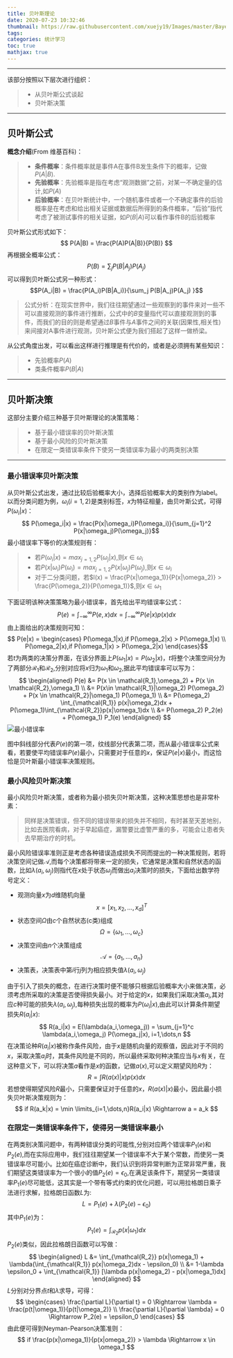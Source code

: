```yaml
---
title: 贝叶斯理论
date: 2020-07-23 10:32:46
thumbnail: https://raw.githubusercontent.com/xuejy19/Images/master/Bayes.jpeg
tags: 
categories: 统计学习
toc: true 
mathjax: true
---
```

-----
该部分按照以下层次进行组织：
> * 从贝叶斯公式谈起
> * 贝叶斯决策 
<!--more-->
-----
## 贝叶斯公式
**概念介绍**(From 维基百科)：
> * **条件概率**：条件概率就是事件A在事件B发生条件下的概率，记做$P(A|B)$.
> * **先验概率**：先验概率是指在考虑“观测数据”之前，对某一不确定量的估计,如$P(A)$
> * **后验概率**：在贝叶斯统计中，一个随机事件或者一个不确定事件的后验概率是在考虑和给出相关证据或数据后所得到的条件概率，“后验”指代考虑了被测试事件的相关证据，如$P(B|A)$可以看作事件B的后验概率

贝叶斯公式形式如下：
$$ P(A|B) = \frac{P(A)P(A|B)}{P(B)} $$
再根据全概率公式：
$$P(B) = \sum_j P(B|A_j)P(A_j) $$
可以得到贝叶斯公式另一种形式：
$$P(A_i|B) = \frac{P(A_i)P(B|A_i)}{\sum_j P(B|A_j)P(A_j) }$$
> 公式分析：在现实世界中，我们往往期望通过一些观察到的事件来对一些不可以直接观测的事件进行推断，公式中的$B$变量指代可以直接观测到的事件，而我们的目的则是希望通过$B$事件与$A$事件之间的关联(因果性,相关性)来间接对A事件进行观测，贝叶斯公式便为我们搭起了这样一做桥梁。

从公式角度出发，可以看出这样进行推理是有代价的，或者是必须拥有某些知识：

> - 先验概率$P(A)$
> - 类条件概率$P(B|A)$
---

## 贝叶斯决策
这部分主要介绍三种基于贝叶斯理论的决策策略：
> - 基于最小错误率的贝叶斯决策
> - 基于最小风险的贝叶斯决策
> - 在限定一类错误率条件下使另一类错误率为最小的两类别决策
---
### 最小错误率贝叶斯决策
从贝叶斯公式出发，通过比较后验概率大小，选择后验概率大的类别作为label。以而分类问题为例，$\omega_i(i=1,2)$是类别标签，$x$为特征相量，由贝叶斯公式，可得$P(\omega_i|x)$：
$$ P(\omega_i|x) = \frac{P(x|\omega_i)P(\omega_i)}{\sum_{j=1}^2 P(x|\omega_j)P(\omega_j)}$$
最小错误率下等价的决策规则有：
> - 若$P(\omega_i|x) = max_{j=1,2}P(\omega_j|x)$,则$x \in \omega_i$
> - 若$P(x|\omega_i)P(\omega_i) = max_{j=1,2}P(x|\omega_j)P(\omega_j)$,则$x \in \omega_i$
> - 对于二分类问题，若$l(x) = \frac{P(x|\omega_1)}{P(x|\omega_2)} > \frac{P(\omega_2)}{P(\omega_1)}$,则$x \in \omega_1$

下面证明该种决策策略为最小错误率，首先给出平均错误率公式：
$$ P(e) = \int_{-\infty}^{\infty}P(e,x)dx = \int_{-\infty}^{\infty} P(e|x)p(x)dx$$
由上面给出的决策规则可知：
$$ P(e|x) = \begin{cases} P(\omega_1|x),if P(\omega_2|x) > P(\omega_1|x) \\ 
P(\omega_2|x),if P(\omega_1|x) > P(\omega_2|x) \end{cases}$$
若$t$为两类的决策分界面，在该分界面上$P(\omega_1|x) = P(\omega_2|x)$，$t$将整个决策空间分为了两部分$\mathcal{R_1}$和$\mathcal{R_2}$,分别对应将$x$归为$\omega_1$和$\omega_2$,据此平均错误率可以写为：
$$
\begin{aligned}
P(e) &= P(x \in \mathcal{R_1},\omega_2) + P(x \in \mathcal{R_2},\omega_1) \\
&= P(x\in \mathcal{R_1}|\omega_2) P(\omega_2) + P(x \in \mathcal{R_2}|\omega_1) P(\omega_1) \\
&= P(\omega_2) \int_{\mathcal{R_1}} p(x|\omega_2)dx + P(\omega_1)\int_{\mathcal{R_2}}p(x|\omega_1)dx \\
&= P(\omega_2) P_2(e) + P(\omega_1) P_1(e)
\end{aligned}
$$
![最小错误率](https://raw.githubusercontent.com/xuejy19/Images/master/bayes2.png)

图中斜线部分代表$P(e)$的第一项，纹线部分代表第二项，而从最小错误率公式来看，若要使平均错误率$P(e)$最小，只需要对于任意的$x$，保证$P(e|x)$最小，而这恰恰是贝叶斯最小错误率决策规则。

### 最小风险贝叶斯决策
最小风险贝叶斯决策，或者称为最小损失贝叶斯决策，这种决策思想也是非常朴素：
> 同样是决策错误，但不同的错误带来的损失并不相同，有时甚至天差地别，比如去医院看病，对于早起癌症，漏警要比虚警严重的多，可能会让患者失去早期治疗的时机。

最小风险错误率准则正是考虑各种错误造成损失不同而提出的一种决策规则，若将决策空间记做$\mathcal{A}$,而每个决策都将带来一定的损失，它通常是决策和自然状态的函数，比如$\lambda(a_i,\omega_j)$则指代在$x$处于状态$\omega_j$而做出$a_i$决策时的损失，下面给出数学符号定义：
- 观测向量$x$为$d$维随机向量
$$ x = [x_1, x_2 , \dots, x_d]^T$$
- 状态空间$\Omega$由$c$个自然状态(c类)组成
$$ \Omega = \{ \omega_1, \dots, \omega_c \}$$
- 决策空间由$n$个决策组成
$$ \mathcal{A} = \{ a_1, \dots, a_n \} $$
- 决策表，决策表中第$i$行$j$列为相应损失值$\lambda(a_i,\omega_j)$

由于引入了损失的概念，在进行决策时便不能够只根据后验概率大小来做决策，必须考虑所采取的决策是否使得损失最小。对于给定的$x$，如果我们采取决策$a_i$,其对应$c$种可能的损失$\lambda(a_i,\omega_j)$,每种损失出现的概率为$P(\omega_i|x)$,由此可以计算条件期望损失$R(a_i|x)$:
$$
    R(a_i|x) = E(\lambda(a_i,\omega_j)) = \sum_{j=1}^c \lambda(a_i,\omega_j) P(\omega_j|x), i=1,\dots,n
$$
在决策论种$R(a_i|x)$被称作条件风险，由于$x$是随机向量的观察值，因此对于不同的$x$，采取决策$a_i$时，其条件风险是不同的，所以最终采取何种决策应当与$x$有关，在这种意义下，可以将决策$a$看作是$x$的函数，记做$a(x)$,可以定义期望风险$R$为：
$$
    R = \int R(a(x)|x) p(x)dx
$$
若想使得期望风险$R$最小，只需要保证对于任意的$x$，$R(a(x)|x)$最小，因此最小损失贝叶斯决策规则为：
$$
    if R(a_k|x) = \min \limits_{i=1,\dots,n}R(a_i|x) \Rightarrow a = a_k
$$
### 在限定一类错误率条件下，使得另一类错误率最小
在两类别决策问题中，有两种错误分类的可能性,分别对应两个错误率$P_1(e)$和$P_2(e)$,而在实际应用中，我们往往期望某一个错误率不大于某个常数，而使另一类错误率尽可能小。比如在癌症诊断中，我们认识到将异常判断为正常非常严重，我们期望这类错误率为一个很小的值$P_2(e) = \epsilon_0$,在满足该条件下，期望另一类错误率$P_1(e)$尽可能低，这其实是一个带有等式约束的优化问题，可以用拉格朗日乘子法进行求解，拉格朗日函数$L$为:
$$
    L = P_1(e) + \lambda(P_2(e) - \epsilon_0)
$$
其中$P_1(e)$为：
$$
    P_1(e) = \int_{\mathcal{R_2}} p(x|\omega_1)dx 
$$
$P_2(e)$类似，因此拉格朗日函数可以写做：
$$
\begin{aligned}
    L &= \int_{\mathcal{R_2}} p(x|\omega_1) + \lambda(\int_{\mathcal{R_1}} p(x|\omega_2)dx - \epsilon_0)  \\
    &= 1-\lambda \epsilon_0 + \int_{\mathcal{R_1}} [\lambda  p(x|\omega_2) - p(x|\omega_1)dx]
\end{aligned}
$$
$L$分别对分界点$t$和$\lambda$求导，可得：
$$
 \begin{cases}
    \frac{\partial L}{\partial t} = 0 \Rightarrow \lambda = \frac{p(t|\omega_1)}{p(t|\omega_2)} \\
    \frac{\partial L}{\partial \lambda} = 0 \Rightarrow P_2(e) = \epsilon_0
 \end{cases} 
$$
由此便可得到Neyman-Pearson决策准则：
$$
    if \frac{p(x|\omega_1)}{p(x|omega_2)} > \lambda \Rightarrow x \in \omega_1 
$$
